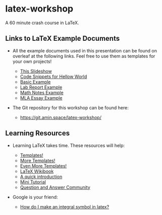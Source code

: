 # latex-workshop

A 60 minute crash course in LaTeX.


## Links to LaTeX Example Documents

- All the example documents used in this presentation can be found on overleaf
  at the following links. Feel free to use them as templates for your own
  projects!
    - [This Slideshow](https://www.overleaf.com/read/mscbvnzkgvrh)
    - [Code Snippets for Hellow World](https://www.overleaf.com/read/hymrwtymyrjz)
    - [Basic Example](https://www.overleaf.com/read/hkqpqrjbqkrh)
    - [Lab Report Example](https://www.overleaf.com/read/dvdsgcrvyrpw)
    - [Math Notes Example](https://www.overleaf.com/read/jzkgmmnrwdnv)
    - [MLA Essay Example](https://www.overleaf.com/read/hczgnmdxfbkn)

- The Git repository for this workshop can be found here:
    - <https://git.amin.space/latex-workshop/>


## Learning Resources

- Learning LaTeX takes time. These resources will help:
    - [Templates!](http://latextemplates.com/)
    - [More Templates!](http://bamos.github.io/latex-templates/)
    - [Even More Templates!](https://overleaf.com/latex/templates)
    - [LaTeX Wikibook](https://en.wikibooks.org/wiki/LaTeX)
    - [A quick introduction](https://learnxinyminutes.com/docs/latex/)
    - [Mini Tutorial](http://mecmath.net/latex-tutorial.pdf)
    - [Question and Answer Community](http://tex.stackexchange.com)

- Google is your friend:
    - [How do I make an integral symbol in latex?](https://www.google.com/search?q=latex+integral+symbol)
